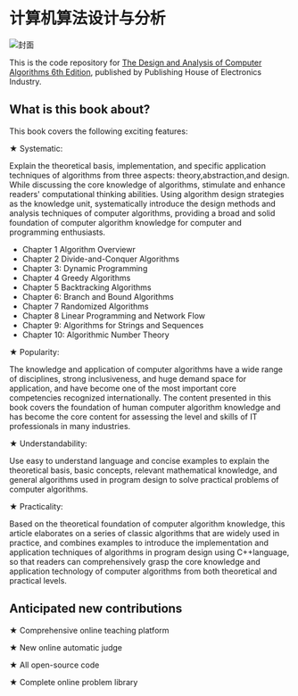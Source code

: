 # 计算机算法设计与分析

![封面](C:\Users\wangx\Downloads\GitHub\Computer-Algorithms-6\image\第6版封面.png)

This is the code repository for  [The Design and Analysis of Computer Algorithms 6th Edition](https://www.phei.com.cn/module/goods/wssd_content.jsp?bookid=52699), published by Publishing House of Electronics Industry.

## What is this book about?

This book covers the following exciting features:

★ Systematic: 

Explain the theoretical basis, implementation, and specific application techniques of algorithms from three aspects: theory,abstraction,and design. While discussing the core knowledge of algorithms, stimulate and enhance readers' computational thinking abilities. Using algorithm design strategies as the knowledge unit, systematically introduce the design methods and analysis techniques of computer algorithms, providing a broad and solid foundation of computer algorithm knowledge for computer and programming enthusiasts.

- Chapter 1 Algorithm Overviewr
- Chapter 2 Divide-and-Conquer Algorithms
- Chapter 3: Dynamic Programming
- Chapter 4 Greedy Algorithms
- Chapter 5 Backtracking Algorithms
- Chapter 6: Branch and Bound Algorithms
- Chapter 7 Randomized Algorithms
- Chapter 8 Linear Programming and Network Flow
- Chapter 9: Algorithms for Strings and Sequences
- Chapter 10: Algorithmic Number Theory

★ Popularity: 

The knowledge and application of computer algorithms have a wide range of disciplines, strong inclusiveness, and huge demand space for application, and have become one of the most important core competencies recognized internationally. The content presented in this book covers the foundation of human computer algorithm knowledge and has become the core content for assessing the level and skills of IT professionals in many industries.

★ Understandability: 

Use easy to understand language and concise examples to explain the theoretical basis, basic concepts, relevant mathematical knowledge, and general algorithms used in program design to solve practical problems of computer algorithms.

★ Practicality: 

Based on the theoretical foundation of computer algorithm knowledge, this article elaborates on a series of classic algorithms that are widely used in practice, and combines examples to introduce the implementation and application techniques of algorithms in program design using C++language, so that readers can comprehensively grasp the core knowledge and application technology of computer algorithms from both theoretical and practical levels.

## Anticipated new contributions

★ Comprehensive online teaching platform

★ New online automatic judge

★ All open-source  code

★ Complete online problem library